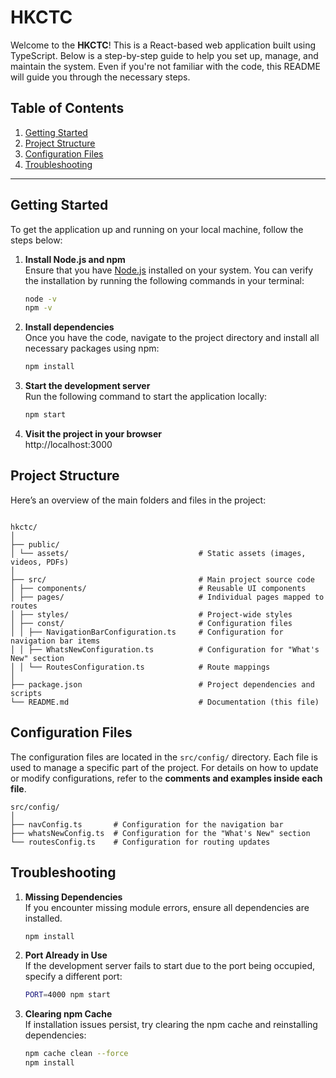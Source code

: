 # HKCTC

Welcome to the **HKCTC**! This is a React-based web application built using TypeScript. Below is a step-by-step guide to help you set up, manage, and maintain the system. Even if you're not familiar with the code, this README will guide you through the necessary steps.

## Table of Contents

1. [Getting Started](#getting-started)
2. [Project Structure](#project-structure)
3. [Configuration Files](#configuration-files)
4. [Troubleshooting](#troubleshooting)

---

## Getting Started

To get the application up and running on your local machine, follow the steps below:

1. **Install Node.js and npm**  
   Ensure that you have [Node.js](https://nodejs.org/) installed on your system. You can verify the installation by running the following commands in your terminal:
   ```bash
   node -v
   npm -v
   ```
2. **Install dependencies**  
   Once you have the code, navigate to the project directory and install all necessary packages using npm:
   ```bash
   npm install
   ```
3. **Start the development server**  
   Run the following command to start the application locally:
   ```bash
   npm start
   ```
4. **Visit the project in your browser**  
   http://localhost:3000

## Project Structure

Here’s an overview of the main folders and files in the project:

```plaintext

hkctc/
│
├── public/
│ └── assets/                             # Static assets (images, videos, PDFs)
│
├── src/                                  # Main project source code
│ ├── components/                         # Reusable UI components
│ ├── pages/                              # Individual pages mapped to routes
│ ├── styles/                             # Project-wide styles
│ ├── const/                              # Configuration files
│ │ ├── NavigationBarConfiguration.ts     # Configuration for navigation bar items
│ │ ├── WhatsNewConfiguration.ts          # Configuration for "What's New" section
│ │ └── RoutesConfiguration.ts            # Route mappings
│
├── package.json                          # Project dependencies and scripts
└── README.md                             # Documentation (this file)
```

## Configuration Files

The configuration files are located in the `src/config/` directory. Each file is used to manage a specific part of the project. For details on how to update or modify configurations, refer to the **comments and examples inside each file**.

```plaintext
src/config/
│
├── navConfig.ts       # Configuration for the navigation bar
├── whatsNewConfig.ts  # Configuration for the "What's New" section
└── routesConfig.ts    # Configuration for routing updates
```

## Troubleshooting

1. **Missing Dependencies**  
   If you encounter missing module errors, ensure all dependencies are installed.
   ```bash
   npm install
   ```
2. **Port Already in Use**  
   If the development server fails to start due to the port being occupied, specify a different port:
   ```bash
   PORT=4000 npm start
   ```
3. **Clearing npm Cache**  
   If installation issues persist, try clearing the npm cache and reinstalling dependencies:
   ```bash
   npm cache clean --force
   npm install
   ```
